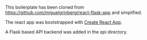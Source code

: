 This boilerplate has been cloned from https://github.com/miguelgrinberg/react-flask-app and simplified.

The react app was bootstrapped with [Create React App](https://github.com/facebook/create-react-app).

A Flask based API backend was added in the *api* directory.

